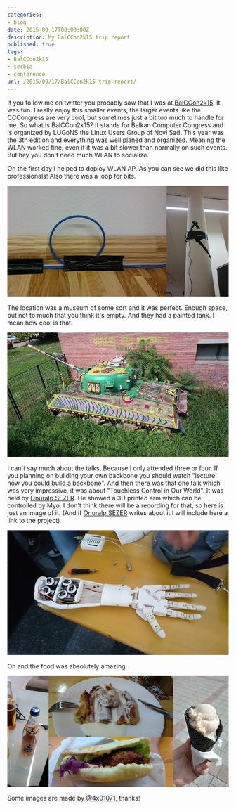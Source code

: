 ```yaml
---
categories:
- blog
date: 2015-09-17T00:00:00Z
description: My BalCCon2k15 trip report
published: true
tags:
- BalCCon2k15
- serbia
- conference
url: /2015/09/17/BalCCon2k15-trip-report/
---
```


If you follow me on twitter you probably saw that I was at [BalCCon2k15]( https://2k15.balccon.org/index.php?title=Main_Page ).
It was fun. I really enjoy this smaller events, the larger events like the CCCongress are very cool, but sometimes just 
a bit too much to handle for me. So what is BalCCon2k15? It stands for Balkan Computer Congress and is organized by LUGoNS 
the Linux Users Group of Novi Sad. This year was the 3th edition and everything was well planed and organized. Meaning the 
WLAN worked fine, even if it was a bit slower than normally on such events. But hey you don't need much WLAN to socialize.


On the first day I helped to deploy WLAN AP. As you can see we did this like professionals! Also there was a loop for bits.

![bit loop and wlan ap][1]


The location was a museum of some sort and it was perfect. Enough space, but not to much that you think it's empty.
And they had a painted tank. I mean how cool is that.

![painted tank][2]


I can't say much about the talks. Because I only attended three or four. If you planning on building your own backbone 
you should watch "lecture: how you could build a backbone". And then there was that one talk which was very impressive,
it was about "Touchless Control in Our World". It was held by [Onuralp SEZER]( https://twitter.com/thunderbirdtr ).
He showed a 3D printed arm which can be controlled by Myo. I don't think there will be a recording for that, so here is 
just an image of it. (And if [Onuralp SEZER]( https://twitter.com/thunderbirdtr ) writes about it I will include here a link
to the project)

![3D printed arm][3]

Oh and the food was absolutely amazing.

![food][4]

Some images are made by [@4x01071](https://twitter.com/4x01071), thanks!

  [1]: /blog-bilder/2015-09-17-wlan.jpg
  [2]: /blog-bilder/2015-09-17-tank.jpg
  [3]: /blog-bilder/2015-09-17-arm.jpg
  [4]: /blog-bilder/2015-09-17-food.jpg